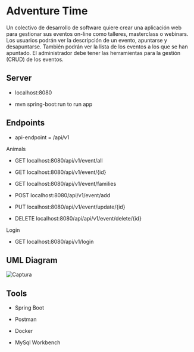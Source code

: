 # Adventure Time
Un colectivo de desarrollo de software quiere crear una aplicación web para gestionar sus eventos on-line como talleres, masterclass o webinars. Los usuarios podrán ver la descripción de un evento, apuntarse y desapuntarse. También podrán ver la lista de los eventos a los que se han apuntado. El administrador debe tener las herramientas para la gestión (CRUD) de los eventos.

## Server
- localhost:8080

- mvn spring-boot:run to run app

## Endpoints

- api-endpoint = /api/v1

Animals
- <p>GET localhost:8080/api/v1/event/all</p>
- <p>GET localhost:8080/api/v1/event/{id}</p>
- <p>GET localhost:8080/api/v1/event/families</p>
- <p>POST localhost:8080/api/v1/event/add</p>
- <p>PUT localhost:8080/api/v1/event/update/{id}</p>
- <p>DELETE localhost:8080/api/api/v1/event/delete/{id}</p>

Login
- <p>GET localhost:8080/api/v1/login</p>


## UML Diagram

![Captura](https://github.com/user-attachments/assets/c9ef2023-47bd-408e-a3f4-bcce8e22e2a5)


## Tools
- Spring Boot

- Postman

- Docker

- MySql Workbench
